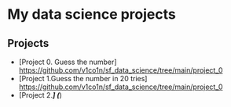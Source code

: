 # My data science projects
## Projects 

* [Project 0. Guess the number] https://github.com/v1co1n/sf_data_science/tree/main/project_0
* [Project 1.Guess the number in 20 tries] https://github.com/v1co1n/sf_data_science/tree/main/project_0
* [Project 2._____] (_____)